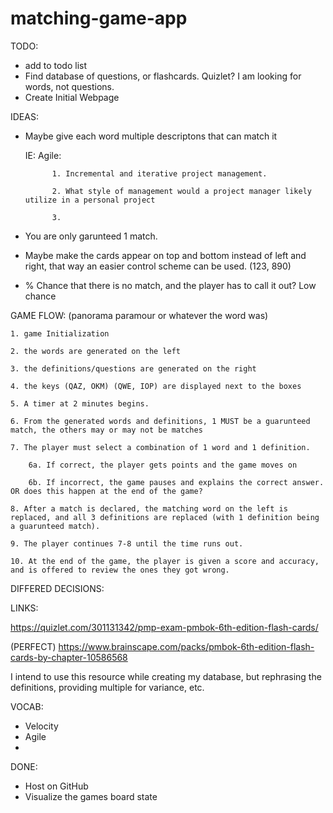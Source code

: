 # matching-game-app

TODO:
* add to todo list
* Find database of questions, or flashcards. Quizlet? I am looking for words, not questions. 
* Create Initial Webpage


IDEAS:
* Maybe give each word multiple descriptons that can match it

    IE: Agile:

            1. Incremental and iterative project management.

            2. What style of management would a project manager likely utilize in a personal project

            3.
* You are only garunteed 1 match.
* Maybe make the cards appear on top and bottom instead of left and right, that way an easier control scheme can be used. (123, 890)
* % Chance that there is no match, and the player has to call it out? Low chance



GAME FLOW: (panorama paramour or whatever the word was)

    1. game Initialization

    2. the words are generated on the left

    3. the definitions/questions are generated on the right

    4. the keys (QAZ, OKM) (QWE, IOP) are displayed next to the boxes

    5. A timer at 2 minutes begins.

    6. From the generated words and definitions, 1 MUST be a guarunteed match, the others may or may not be matches

    7. The player must select a combination of 1 word and 1 definition.

        6a. If correct, the player gets points and the game moves on

        6b. If incorrect, the game pauses and explains the correct answer. OR does this happen at the end of the game?

    8. After a match is declared, the matching word on the left is replaced, and all 3 definitions are replaced (with 1 definition being a guarunteed match).

    9. The player continues 7-8 until the time runs out.

    10. At the end of the game, the player is given a score and accuracy, and is offered to review the ones they got wrong.

DIFFERED DECISIONS:

LINKS:

https://quizlet.com/301131342/pmp-exam-pmbok-6th-edition-flash-cards/

(PERFECT) https://www.brainscape.com/packs/pmbok-6th-edition-flash-cards-by-chapter-10586568

I intend to use this resource while creating my database, but rephrasing the definitions, providing multiple for variance, etc.

VOCAB:
* Velocity
* Agile
* 

DONE:
* Host on GitHub
* Visualize the games board state

